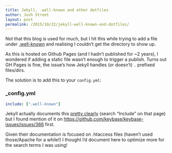 ```yaml
---
title: Jekyll, .well-known and other dotfiles
author: Josh Street
layout: post
permalink: /2015/10/22/jekyll-well-known-and-dotfiles/
---
```

Not that this blog is used for much, but I hit this while trying to add a file under [.well-known](https://tools.ietf.org/html/rfc5785) and realising I couldn’t get the directory to show up.

As this is hosted on Github Pages (and I hadn’t published for ~2 years), I wondered if adding a static file wasn’t enough to trigger a publish. Turns out GH Pages is fine, the issue’s how Jekyll handles (or doesn’t) `.` prefixed files/dirs.

The solution is to add this to your `config.yml`:

### _config.yml
```yaml
include: [".well-known"]
```

Jekyll actually documents this [pretty clearly](http://jekyllrb.com/docs/configuration/) (search “Include” on that page) but I found mention of it on https://github.com/keybase/keybase-issues/issues/366 first.

Given their documentation is focused on .htaccess files (haven’t used those/Apache for a while!) I thought I’d document here to optimize more for the search terms I was using!
